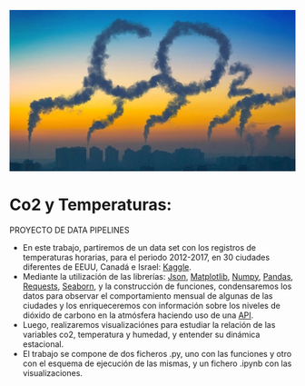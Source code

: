 ![Image](https://github.com/JulianTrufero/CO2-and-Temperatures-Seasonality/blob/main/images/1573587665_archive_shutterstock_772541140.jpg)

# Co2 y Temperaturas: 
PROYECTO DE DATA PIPELINES

- En este trabajo, partiremos de un data set con los registros de temperaturas horarias, para el periodo 2012-2017, en 30 ciudades diferentes de EEUU, Canadá e Israel: [Kaggle](https://www.kaggle.com/selfishgene/historical-hourly-weather-data). 
- Mediante la utilización de las librerías: [Json](https://www.json.org/json-en.html), [Matplotlib](https://matplotlib.org/stable/contents.html), [Numpy](https://numpy.org/doc/), [Pandas](https://pandas.pydata.org/docs), [Requests](https://docs.python-requests.org/en/master/), [Seaborn](https://seaborn.pydata.org/), y la construcción de funciones, condensaremos los datos para observar el comportamiento mensual de algunas de las ciudades y los enriqueceremos con información sobre los niveles de dióxido de carbono en la atmósfera haciendo uso de una [API](https://rapidapi.com/rene-mdd/api/daily-atmosphere-carbon-dioxide-concentration/).
- Luego, realizaremos visualizaciónes para estudiar la relación de las variables co2, temperatura y humedad, y entender su dinámica estacional.
- El trabajo se compone de dos ficheros .py, uno con las funciones y otro con el esquema de ejecución de las mismas, y un fichero .ipynb con las visualizaciones. 
